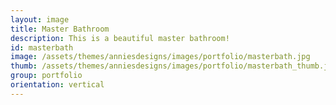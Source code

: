 ```yaml
---
layout: image
title: Master Bathroom
description: This is a beautiful master bathroom!
id: masterbath
image: /assets/themes/anniesdesigns/images/portfolio/masterbath.jpg
thumb: /assets/themes/anniesdesigns/images/portfolio/masterbath_thumb.jpg
group: portfolio
orientation: vertical
---
```

